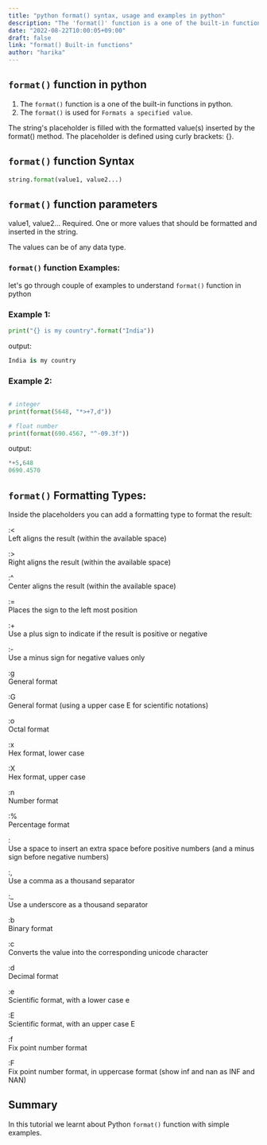 ```yaml
---
title: "python format() syntax, usage and examples in python"
description: "The 'format()' function is a one of the built-in functions in python"
date: "2022-08-22T10:00:05+09:00"
draft: false
link: "format() Built-in functions"
author: "harika"
---
```


## `format()` function in python

1. The `format()` function is a one of the built-in functions in python.
2. The `format()` is used for `Formats a specified value`.

The string's placeholder is filled with the formatted value(s) inserted by the format() method. 
The placeholder is defined using curly brackets: {}.


## `format()` function Syntax

```python
string.format(value1, value2...) 
```
## `format()` function parameters

value1, value2... 	Required. One or more values that should be formatted and inserted in the string.

The values can be of any data type.

### `format()` function Examples:

let's go through couple of examples to understand `format()` function in python

###  Example 1:

```python
print("{} is my country".format("India"))
```
output:

```python
India is my country
```
### Example 2:

```python

# integer 
print(format(5648, "*>+7,d"))

# float number
print(format(690.4567, "^-09.3f"))
```
output:

```python
*+5,648
0690.4570
```

## `format()` Formatting Types:

Inside the placeholders you can add a formatting type to format the result:

:< 	
Left aligns the result (within the available space)

:> 	
Right aligns the result (within the available space)

:^ 	
Center aligns the result (within the available space)

:= 	
Places the sign to the left most position

:+ 	
Use a plus sign to indicate if the result is positive or negative

:- 	
Use a minus sign for negative values only

:g 		
General format

:G 		
General format (using a upper case E for scientific notations)

:o 	
Octal format

:x 	
Hex format, lower case

:X 	
Hex format, upper case

:n 		
Number format

:% 	
Percentage format

:  	
Use a space to insert an extra space before positive numbers (and a minus sign before negative numbers)

:, 	
Use a comma as a thousand separator

:_ 	
Use a underscore as a thousand separator

:b 	
Binary format

:c 		
Converts the value into the corresponding unicode character

:d 	
Decimal format

:e 	
Scientific format, with a lower case e

:E 	
Scientific format, with an upper case E

:f 	
Fix point number format

:F 	
Fix point number format, in uppercase format (show inf and nan as INF and NAN)


## Summary
In this tutorial we learnt about Python `format()` function with simple examples.
